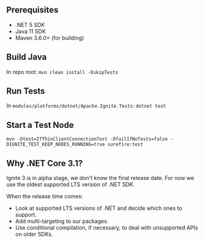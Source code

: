 ## Prerequisites
* .NET 5 SDK
* Java 11 SDK
* Maven 3.6.0+ (for building)

## Build Java
In repo root: `mvn clean install -DskipTests`

## Run Tests
In `modules/platforms/dotnet/Apache.Ignite.Tests`: `dotnet test`

## Start a Test Node
`mvn -Dtest=ITThinClientConnectionTest -DfailIfNoTests=false -DIGNITE_TEST_KEEP_NODES_RUNNING=true surefire:test`

## Why .NET Core 3.1?
Ignite 3 is in alpha stage, we don't know the final release date.
For now we use the oldest supported LTS version of .NET SDK. 

When the release time comes:
* Look at supported LTS versions of .NET and decide which ones to support.
* Add multi-targeting to our packages.
* Use conditional compilation, if necessary, to deal with unsupported APIs on older SDKs.
